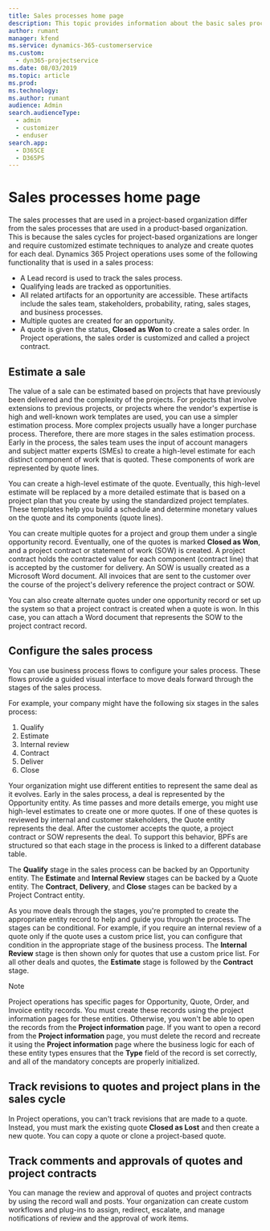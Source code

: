 ```yaml
---
title: Sales processes home page
description: This topic provides information about the basic sales processes.  
author: rumant
manager: kfend
ms.service: dynamics-365-customerservice
ms.custom: 
  - dyn365-projectservice
ms.date: 08/03/2019
ms.topic: article
ms.prod: 
ms.technology: 
ms.author: rumant
audience: Admin
search.audienceType: 
  - admin
  - customizer
  - enduser
search.app: 
  - D365CE
  - D365PS
---
```


# Sales processes home page

The sales processes that are used in a project-based organization differ from the sales processes that are used in a product-based organization. This is because the sales cycles for project-based organizations are longer and require customized estimate techniques to analyze and create quotes for each deal. Dynamics 365 Project operations uses some of the following functionality that is used in a sales process:

- A Lead record is used to track the sales process.
- Qualifying leads are tracked as opportunities.
- All related artifacts for an opportunity are accessible. These artifacts include the sales team, stakeholders, probability, rating, sales stages, and business processes.
- Multiple quotes are created for an opportunity.
- A quote is given the status, **Closed as Won** to create a sales order. In Project operations, the sales order is customized and called a project contract.

## Estimate a sale
The value of a sale can be estimated based on projects that have previously been delivered and the complexity of the projects. For projects that involve extensions to previous projects, or projects where the vendor's expertise is high and well-known work templates are used, you can use a simpler estimation process. More complex projects usually have a longer purchase process. Therefore, there are more stages in the sales estimation process. Early in the process, the sales team uses the input of account managers and subject matter experts (SMEs) to create a high-level estimate for each distinct component of work that is quoted. These components of work are represented by quote lines. 

You can create a high-level estimate of the quote. Eventually, this high-level estimate will be replaced by a more detailed estimate that is based on a project plan that you create by using the standardized project templates. These templates help you build a schedule and determine monetary values on the quote and its components (quote lines). 

You can create multiple quotes for a project and group them under a single opportunity record. Eventually, one of the quotes is marked **Closed as Won**, and a project contract or statement of work (SOW) is created. A project contract holds the contracted value for each component (contract line) that is accepted by the customer for delivery. An SOW is usually created as a Microsoft Word document. All invoices that are sent to the customer over the course of the project's delivery reference the project contract or SOW.

You can also create alternate quotes under one opportunity record or set up the system so that a project contract is created when a quote is won. In this case, you can attach a Word document that represents the SOW to the project contract record.

## Configure the sales process
You can use business process flows to configure your sales process. These flows provide a guided visual interface to move deals forward through the stages of the sales process.

For example, your company might have the following six stages in the sales process:

1. Qualify
2. Estimate
3. Internal review
4. Contract
5. Deliver
6. Close
 
Your organization might use different entities to represent the same deal as it evolves. Early in the sales process, a deal is represented by the Opportunity entity. As time passes and more details emerge, you might use high-level estimates to create one or more quotes. If one of these quotes is reviewed by internal and customer stakeholders, the Quote entity represents the deal. After the customer accepts the quote, a project contract or SOW represents the deal. To support this behavior, BPFs are structured so that each stage in the process is linked to a different database table.

The **Qualify** stage in the sales process can be backed by an Opportunity entity. The **Estimate** and **Internal Review** stages can be backed by a Quote entity. The **Contract**, **Delivery**, and **Close** stages can be backed by a Project Contract entity.

As you move deals through the stages, you're prompted to create the appropriate entity record to help and guide you through the process. The stages can be conditional. For example, if you require an internal review of a quote only if the quote uses a custom price list, you can configure that condition in the appropriate stage of the business process. The **Internal Review** stage is then shown only for quotes that use a custom price list. For all other deals and quotes, the **Estimate** stage is followed by the **Contract** stage.

> [!NOTE]
> Project operations has specific pages for Opportunity, Quote, Order, and Invoice entity records. You must create these records using the project information pages for these entities. Otherwise, you won't be able to open the records from the **Project information** page. If you want to open a record from the **Project information** page, you must delete the record and recreate it using the **Project information** page where the business logic for each of these entity types ensures that the **Type** field of the record is set correctly, and all of the mandatory concepts are properly initialized.


## Track revisions to quotes and project plans in the sales cycle
In Project operations, you can't track revisions that are made to a quote. Instead, you must mark the existing quote **Closed as Lost** and then create a new quote. You can copy a quote or clone a project-based quote.

## Track comments and approvals of quotes and project contracts
You can manage the review and approval of quotes and project contracts by using the record wall and posts. Your organization can create custom workflows and plug-ins to assign, redirect, escalate, and manage notifications of review and the approval of work items.

